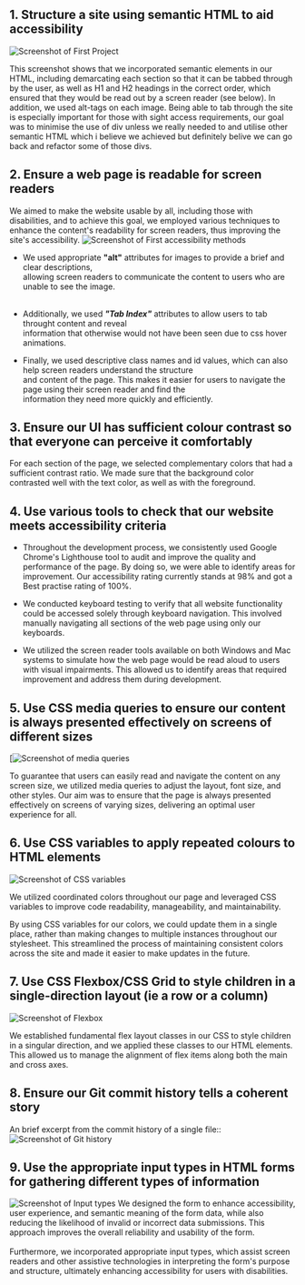 ## 1. Structure a site using semantic HTML to aid accessibility
![Screenshot of First Project](https://user-images.githubusercontent.com/85761315/220893516-69588970-14de-4071-a69f-cac7c0887028.png)

This screenshot shows that we incorporated semantic elements in our HTML, including demarcating each section so that it can be tabbed through by the user, as well as H1 and H2 headings in the correct order, which ensured that they would be read out by a screen reader (see below). In addition, we used alt-tags on each image. Being able to tab through the site is especially important for those with sight access requirements, our goal was to minimise the use of div unless we really needed to and utilise other semantic HTML which i believe we achieved but definitely belive we can go back and refactor some of those divs.

## 2. Ensure a web page is readable for screen readers
We aimed to make the website usable by all, including those with disabilities, and to achieve this goal, we employed various techniques to enhance the content's readability for screen readers, thus improving the site's accessibility.
![Screenshot of First accessibility methods](https://user-images.githubusercontent.com/85761315/220909788-26117c77-1805-47c7-8f0d-f3e6518efe95.png)

- We used appropriate <b>"alt"</b> attributes for images to provide a brief and clear descriptions, <br />
allowing screen readers to communicate the content to users who are unable to see the image.<br /> <br />

- Additionally, we used <b>*"Tab Index"*</b> attributes to allow users to tab throught content and reveal <br />
information that otherwise would not have been seen due to css hover animations.<br />

- Finally, we used descriptive class names and id values, which can also help screen readers understand the structure <br />
and content of the page. This makes it easier for users to navigate the page using their screen reader and find the <br />
information they need more quickly and efficiently.


## 3. Ensure our UI has sufficient colour contrast so that everyone can perceive it comfortably

For each section of the page, we selected complementary colors that had a sufficient contrast ratio. We made sure that the background color contrasted well with the text color, as well as with the foreground.

## 4. Use various tools to check that our website meets accessibility criteria
- Throughout the development process, we consistently used Google Chrome's Lighthouse tool to audit and improve the quality and performance of the page. By doing so, we were able to identify areas for improvement. Our accessibility rating currently stands at 98% and got a Best practise rating of 100%.

- We conducted keyboard testing to verify that all website functionality could be accessed solely through keyboard navigation. This involved manually navigating all sections of the web page using only our keyboards.

- We utilized the screen reader tools available on both Windows and Mac systems to simulate how the web page would be read aloud to users with visual impairments. This allowed us to identify areas that required improvement and address them during development.

## 5. Use CSS media queries to ensure our content is always presented effectively on screens of different sizes
[![Screenshot of media queries](https://user-images.githubusercontent.com/85761315/220918561-f9be69ec-6c88-4a2e-bd77-12428cfd29c9.png)

To guarantee that users can easily read and navigate the content on any screen size, we utilized media queries to adjust the layout, font size, and other styles. Our aim was to ensure that the page is always presented effectively on screens of varying sizes, delivering an optimal user experience for all.

## 6. Use CSS variables to apply repeated colours to HTML elements
![Screenshot of CSS variables](https://user-images.githubusercontent.com/85761315/220921630-13a1e477-32e5-45da-8d96-5abb1699d6ca.png)

We utilized coordinated colors throughout our page and leveraged CSS variables to improve code readability, manageability, and maintainability.<br>

By using CSS variables for our colors, we could update them in a single place, rather than making changes to multiple instances throughout our stylesheet. This streamlined the process of maintaining consistent colors across the site and made it easier to make updates in the future.

## 7. Use CSS Flexbox/CSS Grid to style children in a single-direction layout (ie a row or a column)
![Screenshot of Flexbox](https://user-images.githubusercontent.com/85761315/220924015-bb08a17d-89c1-4e6e-908a-77bc33a48c0f.png)

We established fundamental flex layout classes in our CSS to style children in a singular direction, and we applied these classes to our HTML elements. This allowed us to manage the alignment of flex items along both the main and cross axes.

## 8. Ensure our Git commit history tells a coherent story
An brief excerpt from the commit history of a single file::
![Screenshot of Git history](https://user-images.githubusercontent.com/85761315/220927160-1810499a-30f8-4b71-8a31-62e19951e476.png)

## 9. Use the appropriate input types in HTML forms for gathering different types of information
![Screenshot of Input types](https://user-images.githubusercontent.com/85761315/220929559-9ed5a223-092a-4744-b6a8-23ef8ae4b9e6.png)
We designed the form to enhance accessibility, user experience, and semantic meaning of the form data, while also reducing the likelihood of invalid or incorrect data submissions. This approach improves the overall reliability and usability of the form.<br><br>
Furthermore, we incorporated appropriate input types, which assist screen readers and other assistive technologies in interpreting the form's purpose and structure, ultimately enhancing accessibility for users with disabilities.
